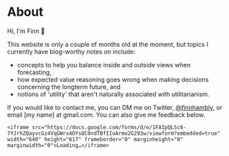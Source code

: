 # About

Hi, I'm Finn 👋

This website is only a couple of months old at the moment, but topics I currently have blog-worthy notes on include:
- concepts to help you balance inside and outside views when forecasting,
- how expected value reasoning goes wrong when making decisions concerning the longterm future, and
- notions of 'utility' that aren't naturally associated with utilitarianism.

If you would like to contact me, you can DM me on Twitter, [@finnhambly](https://twitter.com/finnhambly), or email [my name] at gmail.com. You can also give me feedback below.

~~~
<iframe src="https://docs.google.com/forms/d/e/1FAIpQLSc6-7YJrhZQayvcGz4VqGWrx4OYs8C0ndTBfIIoArmo2G293w/viewform?embedded=true" width="640" height="617" frameborder="0" marginheight="0" marginwidth="0">Loading…</iframe>
~~~